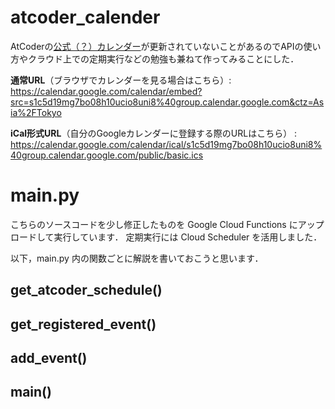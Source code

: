 # atcoder_calender
AtCoderの[公式（？）カレンダー](https://calendar.google.com/calendar/embed?src=bhjouir2tb8p5efpbcfbnh8610%40group.calendar.google.com&ctz=Asia%2FTokyo)が更新されていないことがあるのでAPIの使い方やクラウド上での定期実行などの勉強も兼ねて作ってみることにした．


**通常URL**（ブラウザでカレンダーを見る場合はこちら）: https://calendar.google.com/calendar/embed?src=s1c5d19mg7bo08h10ucio8uni8%40group.calendar.google.com&ctz=Asia%2FTokyo

**iCal形式URL**（自分のGoogleカレンダーに登録する際のURLはこちら） : https://calendar.google.com/calendar/ical/s1c5d19mg7bo08h10ucio8uni8%40group.calendar.google.com/public/basic.ics

# main.py
こちらのソースコードを少し修正したものを Google Cloud Functions にアップロードして実行しています．
定期実行には Cloud Scheduler を活用しました．

以下，main.py 内の関数ごとに解説を書いておこうと思います．

## get_atcoder_schedule()

## get_registered_event()

## add_event()

## main()
